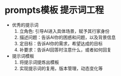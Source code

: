 # prompts模板 提示词工程
- 优秀的提示词
    1. 立角色: 引导AI进入具体场景，赋予其行家身份
    2. 描述问题：告诉AI你的困惑和问题，以及背景信息
    3. 定目标：告诉AI你的需求，希望达成的目标
    4. 补要求：告诉AI回答时注意什么，或者如何回复
- 提示词模板
    1. 将提示词提炼出模板
    2. 实现提示词的复用，版本管理，动态变化等